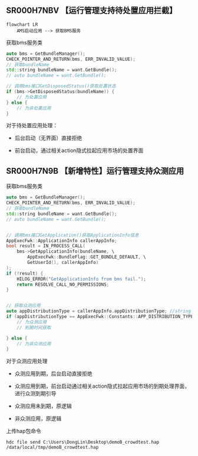 ## SR000H7NBV 【运行管理支持待处置应用拦截】

```mermaid
flowchart LR
    AMS启动应用 --> 获取BMS服务
```

获取bms服务类

```cpp
auto bms = GetBundleManager();
CHECK_POINTER_AND_RETURN(bms, ERR_INVALID_VALUE);
// 获取bundleName
std::string bundleName = want.GetBundle();
// auto bundleName = want.GetBundle();

// 调用bms接口GetDisposedStatus()获取处置状态
if (bms->GetDisposedStatus(bundleName)) {
    // 为处置应用
} else {
    // 为非处置应用
}
```

对于待处置应用处理：

- 后台启动（无界面）直接拒绝

- 前台启动，通过相关action隐式拉起应用市场的处置界面

## SR000H7N9B 【新增特性】运行管理支持众测应用

获取bms服务类

```cpp
auto bms = GetBundleManager();
CHECK_POINTER_AND_RETURN(bms, ERR_INVALID_VALUE);
// 获取bundleName
std::string bundleName = want.GetBundle();
// auto bundleName = want.GetBundle();


// 调用bms接口GetApplication()获取ApplicationInfo信息
AppExecFwk::ApplicationInfo callerAppInfo;
bool result = IN_PROCESS_CALL(
    bms->GetApplicationInfo(bundleName, \
        AppExecFwk::BundleFlag::GET_BUNDLE_DEFAULT, \
        GetUserId(), callerAppInfo)
);
if (!result) {
    HILOG_ERROR("GetApplicationInfo from bms fail.");
    return RESOLVE_CALL_NO_PERMISSIONS;
}


// 获取众测应用
auto appDistributionType = callerAppInfo.appDistributionType; //string
if (appDistributionType == AppExecFwk::Constants::APP_DISTRIBUTION_TYPE_CROWDTESTING){
    // 为众测应用
    // 到期时间获取

} else {
    // 为非众测应用
}
```

对于众测应用处理

- 众测应用到期，后台启动直接拒绝

- 众测应用到期，前台启动通过相关action隐式拉起应用市场的到期处理界面，进行众测到期引导

- 众测应用未到期，原逻辑

- 非众测应用，原逻辑

上传hap包命令

```shell
hdc file send C:\Users\DongLin\Desktop\demoB_crowdtest.hap /data/local/tmp/demoB_crowdtest.hap
```

